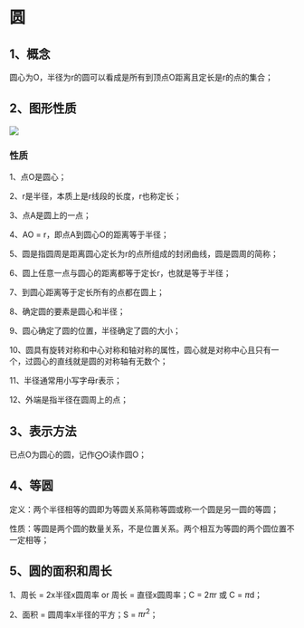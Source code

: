 # 圆

## 1、概念
圆心为O，半径为r的圆可以看成是所有到顶点O距离且定长是r的点的集合；

## 2、图形性质
![](圆01.png)

### 性质
1、点O是圆心；

2、r是半径，本质上是r线段的长度，r也称定长；

3、点A是圆上的一点；

4、AO = r，即点A到圆心O的距离等于半径；

5、圆是指圆周是距离圆心定长为r的点所组成的封闭曲线，圆是圆周的简称；

6、圆上任意一点与圆心的距离都等于定长r，也就是等于半径；

7、到圆心距离等于定长所有的点都在圆上；

8、确定圆的要素是圆心和半径；

9、圆心确定了圆的位置，半径确定了圆的大小；

10、圆具有旋转对称和中心对称和轴对称的属性，圆心就是对称中心且只有一个，过圆心的直线就是圆的对称轴有无数个；

11、半径通常用小写字母r表示；

12、外端是指半径在圆周上的点；

## 3、表示方法
已点O为圆心的圆，记作$\bigodot$O读作圆O；

## 4、等圆
定义：两个半径相等的圆即为等圆关系简称等圆或称一个圆是另一圆的等圆；

性质：等圆是两个圆的数量关系，不是位置关系。两个相互为等圆的两个圆位置不一定相等；

## 5、圆的面积和周长
1、周长 = 2x半径x圆周率 or 周长 = 直径x圆周率；C = 2$\pi$r 或 C = $\pi$d；

2、面积 = 圆周率x半径的平方；S = $\pi r^2$；
